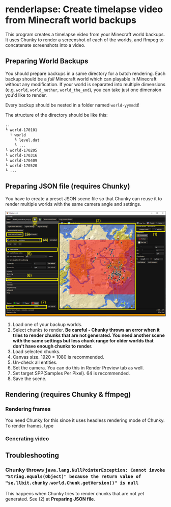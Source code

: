 # renderlapse: Create timelapse video from Minecraft world backups

This program creates a timelapse video from your Minecraft world backups. It uses Chunky to render a screenshot of each of the worlds, and ffmpeg to concatenate screenshots into a video.

## Preparing World Backups

You should prepare backups in a same directory for a batch rendering. Each backup should be a *full* Minecraft world which can playable in Minecraft without any modification. If your world is separated into multiple dimensions (e.g. `world`, `world_nether`, `world_the_end`), you can take just one dimension you'd like to render.

Every backup should be nested in a folder named `world-yymmdd`!

The structure of the directory should be like this:
```
..
└ world-170101
  └ world
    └ level.dat
    └ ...
└ world-170205
└ world-170316
└ world-170409
└ world-170520
└ ...
```

## Preparing JSON file (requires Chunky)

You have to create a preset JSON scene file so that Chunky can reuse it to render multiple worlds with the same camera angle and settings.

![](assets/chunkytutorial.png)

1. Load one of your backup worlds.
2. Select chunks to render. **Be careful - Chunky throws an error when it tries to render chunks that are not generated. You need another scene with the same settings but less chunk range for older worlds that don't have enough chunks to render.**
3. Load selected chunks.
4. Canvas size. 1920 * 1080 is recommended.
5. Un-check all entities.
6. Set the camera. You can do this in Render Preview tab as well.
7. Set target SPP(Samples Per Pixel). 64 is recommended.
8. Save the scene.

## Rendering (requires Chunky & ffmpeg)

### Rendering frames

You need Chunky for this since it uses headless rendering mode of Chunky. To render frames, type

### Generating video

## Troubleshooting

### Chunky throws ```java.lang.NullPointerException: Cannot invoke "String.equals(Object)" because the return value of "se.llbit.chunky.world.Chunk.getVersion()" is null```  

This happens when Chunky tries to render chunks that are not yet generated. See (2) at **Preparing JSON file**.